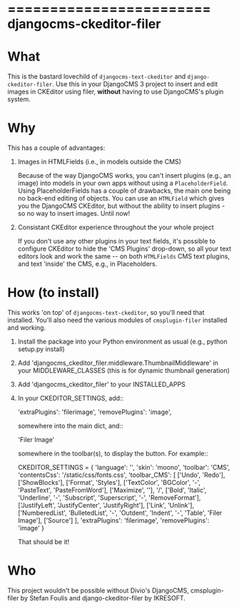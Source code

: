 ========================
djangocms-ckeditor-filer
========================

What
====

This is the bastard lovechild of ``djangocms-text-ckeditor`` and ``django-ckeditor-filer``. Use this in your DjangoCMS 3 project to insert and edit images in CKEditor using filer, **without** having to use DjangoCMS's plugin system.

Why
===

This has a couple of advantages:

1. Images in HTMLFields (i.e., in models outside the CMS)

   Because of the way DjangoCMS works, you can't insert plugins (e.g., an image) into models in your own apps without using a ``PlaceholderField``. Using PlaceholderFields has a couple of drawbacks, the main one being no back-end editing of objects. You can use an ``HTMLField`` which gives you the DjangoCMS CKEditor, but without the ability to insert plugins - so no way to insert images. Until now!

2. Consistant CKEditor experience throughout the your whole project

   If you don't use any other plugins in your text fields, it's possible to configure CKEditor to hide the 'CMS Plugins' drop-down, so all your text editors look and work the same -- on both ``HTMLFields`` CMS text plugins, and text 'inside' the CMS, e.g., in Placeholders.

How (to install)
================

This works 'on top' of ``djangocms-text-ckeditor``, so you'll need that installed. You'll also need the various modules of ``cmsplugin-filer`` installed and working.

1. Install the package into your Python environment as usual (e.g., python setup.py install)

2. Add 'djangocms_ckeditor_filer.middleware.ThumbnailMiddleware' in your MIDDLEWARE_CLASSES (this is for dynamic thumbnail generation)

3. Add 'djangocms_ckeditor_filer' to your INSTALLED_APPS

4. In your CKEDITOR_SETTINGS, add::

	'extraPlugins': 'filerimage',
	'removePlugins': 'image',

   somewhere into the main dict, and::

	'Filer Image'

   somewhere in the toolbar(s), to display the button. For example::

	CKEDITOR_SETTINGS = {
		'language': '',
		'skin': 'moono',
		'toolbar': 'CMS',
		'contentsCss': '/static/css/fonts.css',
			'toolbar_CMS': [
				['Undo', 'Redo'],
				['ShowBlocks'],
				['Format', 'Styles'],
				['TextColor', 'BGColor', '-', 'PasteText', 'PasteFromWord'],
				['Maximize', ''],
				'/',
				['Bold', 'Italic', 'Underline', '-', 'Subscript', 'Superscript', '-', 'RemoveFormat'],
				['JustifyLeft', 'JustifyCenter', 'JustifyRight'],
				['Link', 'Unlink'],
				['NumberedList', 'BulletedList', '-', 'Outdent', 'Indent', '-', 'Table', 'Filer Image'],
				['Source']
			],
		'extraPlugins': 'filerimage',
		'removePlugins': 'image'
	}

   That should be it!

Who
===

This project wouldn't be possible without Divio's DjangoCMS, cmsplugin-filer by Stefan Foulis and django-ckeditor-filer by IKRESOFT.
